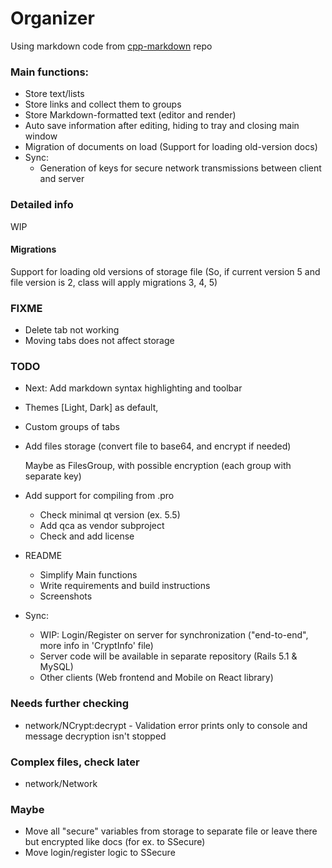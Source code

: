 # Organizer

Using markdown code from [cpp-markdown](https://github.com/sevenjay/cpp-markdown) repo

### Main functions:
- Store text/lists
- Store links and collect them to groups
- Store Markdown-formatted text (editor and render)
- Auto save information after editing, hiding to tray and closing main window
- Migration of documents on load (Support for loading old-version docs)
- Sync:
    - Generation of keys for secure network transmissions between client and server

### Detailed info
WIP

#### Migrations
Support for loading old versions of storage file (So, if current version 5 and file version is 2, class will apply migrations 3, 4, 5)

### FIXME
- Delete tab not working
- Moving tabs does not affect storage

### TODO
- Next: Add markdown syntax highlighting and toolbar

- Themes [Light, Dark] as default, 

- Custom groups of tabs

- Add files storage (convert file to base64, and encrypt if needed)

  Maybe as FilesGroup, with possible encryption (each group with separate key)

- Add support for compiling from .pro
  - Check minimal qt version (ex. 5.5)
  - Add qca as vendor subproject
  - Check and add license
  
- README
  - Simplify Main functions
  - Write requirements and build instructions
  - Screenshots
  
- Sync:
    - WIP: Login/Register on server for synchronization ("end-to-end", more info in 'CryptInfo' file)
    - Server code will be available in separate repository (Rails 5.1 & MySQL)
    - Other clients (Web frontend and Mobile on React library)
    
### Needs further checking
- network/NCrypt:decrypt - Validation error prints only to console and message decryption isn't stopped

### Complex files, check later
- network/Network

### Maybe
- Move all "secure" variables from storage to separate file or leave there but encrypted like docs (for ex. to SSecure)
- Move login/register logic to SSecure
